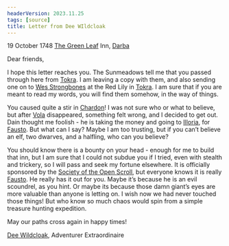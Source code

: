 ```yaml
---
headerVersion: 2023.11.25
tags: [source]
title: Letter from Dee WIldcloak
---
```


19 October 1748
[The Green Leaf](<../../../gazetteer/greater-dunmar/realms/dunmar/coastal-dunmar/darba/the-green-leaf.md>) Inn, [Darba](<../../../gazetteer/greater-dunmar/realms/dunmar/coastal-dunmar/darba/darba.md>)
  
Dear friends,

I hope this letter reaches you. The Sunmeadows tell me that you passed through here from [Tokra](<../../../gazetteer/greater-dunmar/realms/dunmar/central-dunmar/tokra/tokra.md>). I am leaving a copy with them, and also sending one on to [Wes Strongbones](<../../../people/halflings/wes-strongbones.md>) at the Red Lily in [Tokra](<../../../gazetteer/greater-dunmar/realms/dunmar/central-dunmar/tokra/tokra.md>). I am sure that if you are meant to read my words, you will find them somehow, in the way of things.

You caused quite a stir in [Chardon](<../../../gazetteer/greater-chardon/chardonian-empire/chardon/chardon.md>)! I was not sure who or what to believe, but after [Vola](<../../../people/chardonians/vola.md>) disappeared, something felt wrong, and I decided to get out. Dain thought me foolish - he is taking the money and going to [Illoria](<../../../gazetteer/nevos-and-apporia/illoria.md>), for [Fausto](<../../../people/chardonians/fausto.md>). But what can I say? Maybe I am too trusting, but if you can’t believe an elf, two dwarves, and a halfling, who can you believe? 

You should know there is a bounty on your head - enough for me to build that inn, but I am sure that I could not subdue you if I tried, even with stealth and trickery, so I will pass and seek my fortune elsewhere. It is officially sponsored by the [Society of the Open Scroll](<../../../groups/chardonian-organizations/society-of-the-open-scroll.md>), but everyone knows it is really [Fausto](<../../../people/chardonians/fausto.md>). He really has it out for you. Maybe it’s because he is an evil scoundrel, as you hint. Or maybe its because those damn giant’s eyes are more valuable than anyone is letting on. I wish now we had never touched those things! But who know so much chaos would spin from a simple treasure hunting expedition. 

May our paths cross again in happy times!

[Dee Wildcloak](<../../../people/halflings/dee-wildcloak.md>), Adventurer Extraordinaire